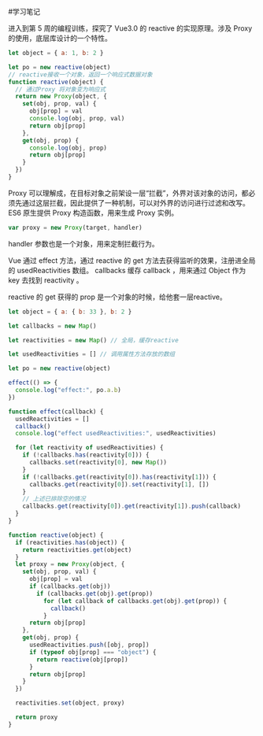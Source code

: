 #学习笔记

进入到第 5 周的编程训练，探究了 Vue3.0 的 reactive 的实现原理。涉及 Proxy 的使用，底层库设计的一个特性。

```javascript
let object = { a: 1, b: 2 }

let po = new reactive(object)
// reactive接收一个对象，返回一个响应式数据对象
function reactive(object) {
  // 通过Proxy 将对象变为响应式
  return new Proxy(object, {
    set(obj, prop, val) {
      obj[prop] = val
      console.log(obj, prop, val)
      return obj[prop]
    },
    get(obj, prop) {
      console.log(obj, prop)
      return obj[prop]
    }
  })
}
```

Proxy 可以理解成，在目标对象之前架设一层“拦截”，外界对该对象的访问，都必须先通过这层拦截，因此提供了一种机制，可以对外界的访问进行过滤和改写。ES6 原生提供 Proxy 构造函数，用来生成 Proxy 实例。

```javascript
var proxy = new Proxy(target, handler)
```

handler 参数也是一个对象，用来定制拦截行为。

Vue 通过 effect 方法，通过 reactive 的 get 方法去获得监听的效果，注册进全局的 usedReactivities 数组。
callbacks 缓存 callback ，用来通过 Object 作为 key 去找到 reactivity 。

reactive 的 get 获得的 prop 是一个对象的时候，给他套一层reactive。

```javascript
let object = { a: { b: 33 }, b: 2 }

let callbacks = new Map()

let reactivities = new Map() // 全局，缓存reactive

let usedReactivities = [] // 调用属性方法存放的数组

let po = new reactive(object)

effect(() => {
  console.log("effect:", po.a.b)
})

function effect(callback) {
  usedReactivities = []
  callback()
  console.log("effect usedReactivities:", usedReactivities)

  for (let reactivity of usedReactivities) {
    if (!callbacks.has(reactivity[0])) {
      callbacks.set(reactivity[0], new Map())
    }
    if (!callbacks.get(reactivity[0]).has(reactivity[1])) {
      callbacks.get(reactivity[0]).set(reactivity[1], [])
    }
    // 上述已排除空的情况
    callbacks.get(reactivity[0]).get(reactivity[1]).push(callback)
  }
}

function reactive(object) {
  if (reactivities.has(object)) {
    return reactivities.get(object)
  }
  let proxy = new Proxy(object, {
    set(obj, prop, val) {
      obj[prop] = val
      if (callbacks.get(obj))
        if (callbacks.get(obj).get(prop))
          for (let callback of callbacks.get(obj).get(prop)) {
            callback()
          }
      return obj[prop]
    },
    get(obj, prop) {
      usedReactivities.push([obj, prop])
      if (typeof obj[prop] === "object") {
        return reactive(obj[prop])
      }
      return obj[prop]
    }
  })

  reactivities.set(object, proxy)

  return proxy
}
```
